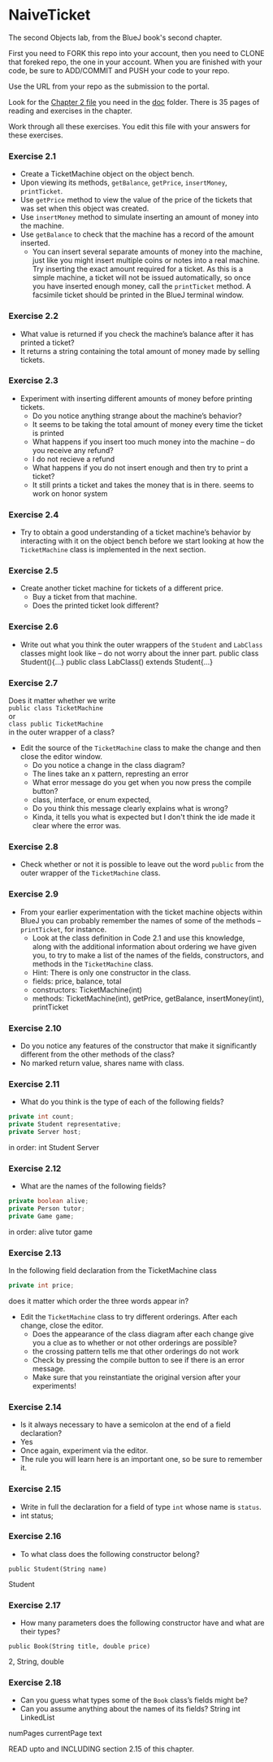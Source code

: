 # NaiveTicket

The second Objects lab, from the BlueJ book's second chapter.

First you need to FORK this repo into your account, then you need to CLONE that foreked repo, the one in your account. 
When you are finished with your code, be sure to ADD/COMMIT and PUSH your code to your repo.

Use the URL from your repo as the submission to the portal. 

Look for the [Chapter 2 file](./doc/BlueJ-objects-first-ch2.pdf) you need in the [doc](./doc) folder.
There is 35 pages of reading and exercises in the chapter.

Work through all these exercises. You edit this file with your answers for these exercises.

### Exercise 2.1
* Create a TicketMachine object on the object bench.
* Upon viewing its methods, `getBalance`, `getPrice`, `insertMoney`, `printTicket`.
* Use `getPrice` method to view the value of the price of the tickets that was set when this object was created.
* Use `insertMoney` method to simulate inserting an amount of money into the machine.
* Use `getBalance` to check that the machine has a record of the amount inserted.
    * You can insert several separate amounts of money into the machine, just like you might insert multiple coins or notes into a real machine. Try inserting the exact amount required for a ticket. As this is a simple machine, a ticket will not be issued automatically, so once you have inserted enough money, call the `printTicket` method. A facsimile ticket should be printed in the BlueJ terminal window.

### Exercise 2.2
* What value is returned if you check the machine’s balance after it has printed a ticket?
* It returns a string containing the total amount of money made by selling tickets.

### Exercise 2.3
* Experiment with inserting different amounts of money before printing tickets.
    * Do you notice anything strange about the machine’s behavior?
    * It seems to be taking the total amount of money every time the ticket is printed
    * What happens if you insert too much money into the machine – do you receive any refund?
    * I do not recieve a refund
    * What happens if you do not insert enough and then try to print a ticket?
    * It still prints a ticket and takes the money that is in there. seems to work on honor system

### Exercise 2.4
* Try to obtain a good understanding of a ticket machine’s behavior by interacting with it on the object bench before we start looking at how the `TicketMachine` class is implemented in the next section.

### Exercise 2.5
* Create another ticket machine for tickets of a different price.
    * Buy a ticket from that machine.
    * Does the printed ticket look different?

### Exercise 2.6
* Write out what you think the outer wrappers of the `Student` and `LabClass` classes might look like – do not worry about the inner part.
public class Student(){...}
public class LabClass() extends Student{...}

### Exercise 2.7
Does it matter whether we write<br>
`public class TicketMachine`<br>
or<br>
`class public TicketMachine`<br>
in the outer wrapper of a class?

* Edit the source of the `TicketMachine` class to make the change and then close the editor window.
    * Do you notice a change in the class diagram?
    * The lines take an x pattern, represting an error
    * What error message do you get when you now press the compile button?
    * class, interface, or enum expected, 
    * Do you think this message clearly explains what is wrong?
    * Kinda, it tells you what is expected but I don't think the ide made it clear where the error was.

### Exercise 2.8
* Check whether or not it is possible to leave out the word `public` from the outer wrapper of the `TicketMachine` class.

### Exercise 2.9
* From your earlier experimentation with the ticket machine objects within BlueJ you can probably remember the names of some of the methods – `printTicket`, for instance.
    * Look at the class definition in Code 2.1 and use this knowledge, along with the additional information about ordering we have given you, to try to make a list of the names of the fields, constructors, and methods in the `TicketMachine` class.
    * Hint: There is only one constructor in the class.
    * fields: price, balance, total
    * constructors: TicketMachine(int)
    * methods: TicketMachine(int), getPrice, getBalance, insertMoney(int), printTicket

### Exercise 2.10
* Do you notice any features of the constructor that make it significantly different from the other methods of the class?
* No marked return value, shares name with class.

### Exercise 2.11
* What do you think is the type of each of the following fields?

```java
private int count;
private Student representative; 
private Server host; 
```
in order:
int
Student
Server

### Exercise 2.12
* What are the names of the following fields?

```java
private boolean alive;
private Person tutor;
private Game game; 
```
in order:
alive
tutor
game

### Exercise 2.13

In the following field declaration from the TicketMachine class<br>

```java
private int price;
```
does it matter which order the three words appear in?
* Edit the `TicketMachine` class to try different orderings. After each change, close the editor.
    * Does the appearance of the class diagram after each change give you a clue as to whether or not other orderings are
possible?
    * the crossing pattern tells me that other orderings do not work
    * Check by pressing the compile button to see if there is an error message.
    * Make sure that you reinstantiate the original version after your experiments!

### Exercise 2.14
* Is it always necessary to have a semicolon at the end of a field declaration?
* Yes
* Once again, experiment via the editor.
* The rule you will learn here is an important one, so be sure to remember it.


### Exercise 2.15
* Write in full the declaration for a field of type `int` whose name is `status`.
* int status;

### Exercise 2.16
* To what class does the following constructor belong?
```
public Student(String name)
```
Student

### Exercise 2.17
* How many parameters does the following constructor have and what are their types?
```
public Book(String title, double price)
```
2, String, double

### Exercise 2.18
* Can you guess what types some of the `Book` class’s fields might be?
* Can you assume anything about the names of its fields?
String
int
LinkedList

numPages
currentPage
text

READ upto and INCLUDING section 2.15 of this chapter.
